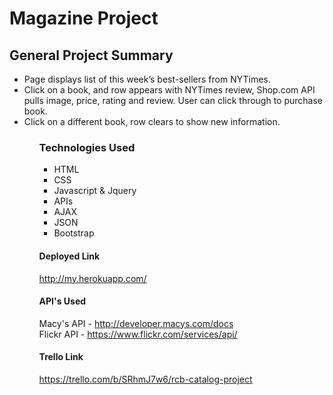 <h1>Magazine Project</h1>

<h2>General Project Summary</h2>

<ul>
  <li>Page displays list of this week’s best-sellers from NYTimes.</li>
  <li>Click on a book, and row appears with NYTimes review, Shop.com API pulls image, price, rating and review. User can click through to purchase book.</li>
  <li>Click on a different book, row clears to show new information.</li>
<ul>


<h3>Technologies Used</h3>

<ul>
  <li>HTML</li>
  <li>CSS</li>
  <li>Javascript & Jquery</li>
  <li>APIs</li>
  <li>AJAX</li>
  <li>JSON</li>
  <li>Bootstrap</li>
</ul>

<h4>Deployed Link</h4>

http://my.herokuapp.com/

<h4>API's Used</h4>

Macy's API - <a href="http://developer.macys.com/docs" target="_blank">http://developer.macys.com/docs</a>
<br>Flickr API - <a href="https://www.flickr.com/services/api/">https://www.flickr.com/services/api/</a>

<h4>Trello Link</h4>

<a href="https://trello.com/b/SRhmJ7w6/rcb-catalog-project" target="_blank">https://trello.com/b/SRhmJ7w6/rcb-catalog-project</a>